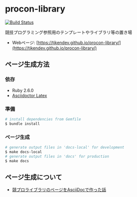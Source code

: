 # procon-library

[![Build Status](https://app.travis-ci.com/tjkendev/procon-library.svg?branch=master)](https://app.travis-ci.com/tjkendev/procon-library)

競技プログラミング参照用のテンプレートやライブラリ等の置き場

* Webページ: [https://tjkendev.github.io/procon-library/](https://tjkendev.github.io/procon-library/)

## ページ生成方法

### 依存

* Ruby 2.6.0
* [Asciidoctor Latex](https://github.com/asciidoctor/asciidoctor-latex)

### 準備

```sh
# install dependencies from Gemfile
$ bundle install
```

### ページ生成

```sh
# generate output files in 'docs-local' for development
$ make docs-local
# generate output files in 'docs' for production
$ make docs
```

## ページ生成について

* [競プロライブラリのページをAsciiDocで作った話](https://smijake3.hatenablog.com/entry/2018/12/13/224443)

